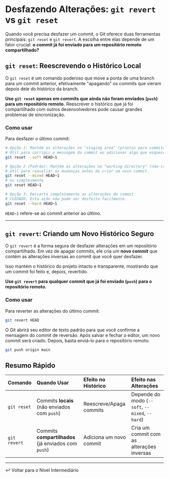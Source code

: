 # Desfazendo Alterações: `git revert` vs `git reset`

Quando você precisa desfazer um commit, o Git oferece duas ferramentas principais: `git reset` e `git revert`. A escolha entre elas depende de um fator crucial: **o commit já foi enviado para um repositório remoto compartilhado?**

## `git reset`: Reescrevendo o Histórico Local

O `git reset` é um comando poderoso que move a ponta de uma branch para um commit anterior, efetivamente "apagando" os commits que vieram depois dele do histórico da branch.

**Use `git reset` apenas em commits que ainda não foram enviados (`push`) para um repositório remoto.** Reescrever o histórico que já foi compartilhado com outros desenvolvedores pode causar grandes problemas de sincronização.

### Como usar

Para desfazer o último commit:

```bash
# Opção 1: Mantém as alterações no "staging area" (prontas para commitar)
# Útil para corrigir a mensagem do commit ou adicionar algo que esqueceu.
git reset --soft HEAD~1

# Opção 2 (Padrão): Mantém as alterações no "working directory" (não-staged)
# Útil para reavaliar as mudanças antes de criar um novo commit.
git reset --mixed HEAD~1 
# ou simplesmente
git reset HEAD~1

# Opção 3: Descarta completamente as alterações do commit
# CUIDADO: Esta ação não pode ser desfeita facilmente.
git reset --hard HEAD~1
```

`HEAD~1` refere-se ao commit anterior ao último.

---

## `git revert`: Criando um Novo Histórico Seguro

O `git revert` é a forma segura de desfazer alterações em um repositório compartilhado. Em vez de apagar commits, ele cria um **novo commit** que contém as alterações inversas ao commit que você quer desfazer.

Isso mantém o histórico do projeto intacto e transparente, mostrando que um commit foi feito e, depois, revertido.

**Use `git revert` para qualquer commit que já foi enviado (`push`) para o repositório remoto.**

### Como usar

Para reverter as alterações do último commit:

```bash
git revert HEAD
```

O Git abrirá seu editor de texto padrão para que você confirme a mensagem do commit de reversão. Após salvar e fechar o editor, um novo commit será criado. Depois, basta enviá-lo para o repositório remoto:

```bash
git push origin main
```

## Resumo Rápido

| Comando | Quando Usar | Efeito no Histórico | Efeito nas Alterações |
| :--- | :--- | :--- | :--- |
| `git reset` | Commits **locais** (não enviados com `push`) | Reescreve/Apaga commits | Depende do modo (`--soft`, `--mixed`, `--hard`) |
| `git revert` | Commits **compartilhados** (já enviados com `push`) | Adiciona um novo commit | Cria um commit com as alterações inversas |

---

↩️ Voltar para o Nível Intermediário